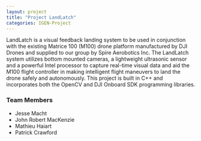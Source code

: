 ```yaml
---
layout: project
title: "Project LandLatch"
categories: IGEN-Project
---
```



<p>LandLatch is a visual feedback landing system to be used in conjunction with the existing Matrice 100 (M100) drone platform manufactured by DJI Drones and supplied to our group by Spire Aerobotics Inc. The LandLatch system utilizes bottom mounted cameras, a lightweight ultrasonic sensor and a powerful Intel processor to capture real-time visual data and aid the M100 flight controller in making intelligent flight maneuvers to land the drone safely and autonomously. This project is built in C++ and incorporates both the OpenCV and DJI Onboard SDK programming libraries. </p>

<h3>Team Members</h3>

* Jesse Macht
* John Robert MacKenzie
* Mathieu Haiart
* Patrick Crawford
